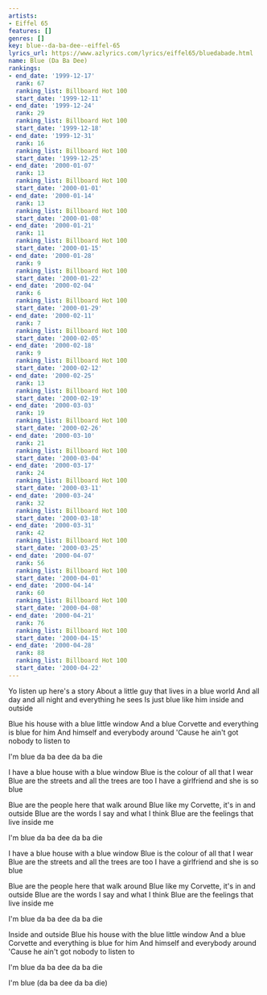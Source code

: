 ```yaml
---
artists:
- Eiffel 65
features: []
genres: []
key: blue--da-ba-dee--eiffel-65
lyrics_url: https://www.azlyrics.com/lyrics/eiffel65/bluedabade.html
name: Blue (Da Ba Dee)
rankings:
- end_date: '1999-12-17'
  rank: 67
  ranking_list: Billboard Hot 100
  start_date: '1999-12-11'
- end_date: '1999-12-24'
  rank: 29
  ranking_list: Billboard Hot 100
  start_date: '1999-12-18'
- end_date: '1999-12-31'
  rank: 16
  ranking_list: Billboard Hot 100
  start_date: '1999-12-25'
- end_date: '2000-01-07'
  rank: 13
  ranking_list: Billboard Hot 100
  start_date: '2000-01-01'
- end_date: '2000-01-14'
  rank: 13
  ranking_list: Billboard Hot 100
  start_date: '2000-01-08'
- end_date: '2000-01-21'
  rank: 11
  ranking_list: Billboard Hot 100
  start_date: '2000-01-15'
- end_date: '2000-01-28'
  rank: 9
  ranking_list: Billboard Hot 100
  start_date: '2000-01-22'
- end_date: '2000-02-04'
  rank: 6
  ranking_list: Billboard Hot 100
  start_date: '2000-01-29'
- end_date: '2000-02-11'
  rank: 7
  ranking_list: Billboard Hot 100
  start_date: '2000-02-05'
- end_date: '2000-02-18'
  rank: 9
  ranking_list: Billboard Hot 100
  start_date: '2000-02-12'
- end_date: '2000-02-25'
  rank: 13
  ranking_list: Billboard Hot 100
  start_date: '2000-02-19'
- end_date: '2000-03-03'
  rank: 19
  ranking_list: Billboard Hot 100
  start_date: '2000-02-26'
- end_date: '2000-03-10'
  rank: 21
  ranking_list: Billboard Hot 100
  start_date: '2000-03-04'
- end_date: '2000-03-17'
  rank: 24
  ranking_list: Billboard Hot 100
  start_date: '2000-03-11'
- end_date: '2000-03-24'
  rank: 32
  ranking_list: Billboard Hot 100
  start_date: '2000-03-18'
- end_date: '2000-03-31'
  rank: 42
  ranking_list: Billboard Hot 100
  start_date: '2000-03-25'
- end_date: '2000-04-07'
  rank: 56
  ranking_list: Billboard Hot 100
  start_date: '2000-04-01'
- end_date: '2000-04-14'
  rank: 60
  ranking_list: Billboard Hot 100
  start_date: '2000-04-08'
- end_date: '2000-04-21'
  rank: 76
  ranking_list: Billboard Hot 100
  start_date: '2000-04-15'
- end_date: '2000-04-28'
  rank: 88
  ranking_list: Billboard Hot 100
  start_date: '2000-04-22'
---
```


Yo listen up here's a story
About a little guy that lives in a blue world
And all day and all night and everything he sees
Is just blue like him inside and outside

Blue his house with a blue little window
And a blue Corvette and everything is blue for him
And himself and everybody around
'Cause he ain't got nobody to listen to

I'm blue da ba dee da ba die

I have a blue house with a blue window
Blue is the colour of all that I wear
Blue are the streets and all the trees are too
I have a girlfriend and she is so blue

Blue are the people here that walk around
Blue like my Corvette, it's in and outside
Blue are the words I say and what I think
Blue are the feelings that live inside me

I'm blue da ba dee da ba die

I have a blue house with a blue window
Blue is the colour of all that I wear
Blue are the streets and all the trees are too
I have a girlfriend and she is so blue

Blue are the people here that walk around
Blue like my Corvette, it's in and outside
Blue are the words I say and what I think
Blue are the feelings that live inside me

I'm blue da ba dee da ba die

Inside and outside
Blue his house with the blue little window
And a blue Corvette and everything is blue for him
And himself and everybody around
'Cause he ain't got nobody to listen to

I'm blue da ba dee da ba die

I'm blue (da ba dee da ba die)




